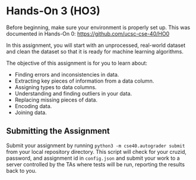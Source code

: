 # Hands-On 3 (HO3)

Before beginning, make sure your environment is properly set up.
This was documented in Hands-On 0: https://github.com/ucsc-cse-40/HO0

In this assignment, you will start with an unprocessed, real-world dataset and clean the dataset so that it is ready for machine learning algorithms.

The objective of this assignment is for you to learn about:
 - Finding errors and inconsistencies in data.
 - Extracting key pieces of information from a data column.
 - Assigning types to data columns.
 - Understanding and finding outliers in your data.
 - Replacing missing pieces of data.
 - Encoding data.
 - Joining data.

## Submitting the Assignment

Submit your assignment by running `python3 -m cse40.autograder submit` from your local repository directory.
This script will check for your cruzid, password, and assignment id in `config.json`
and submit your work to a server controlled by the TAs where tests will be run, reporting the results back to you.
